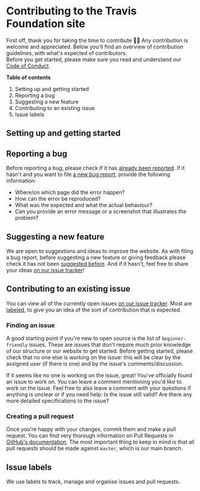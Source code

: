 # Contributing to the Travis Foundation site

First off, thank you for taking the time to contribute 🙌🏼  Any contribution is welcome and appreciated. Below you'll find an overview of contribution guidelines, with what's expected of contributors.  
Before you get started, please make sure you read and understand our [Code of Conduct](CODE_OF_CONDUCT.md).

**Table of contents**
1. Setting up and getting started
2. Reporting a bug
3. Suggesting a new feature
4. Contributing to an existing issue
5. Issue labels

## Setting up and getting started


## Reporting a bug
Before reporting a bug, please check if it has [already been reported](https://github.com/travis-ci/travis-foundation/issues?&q=is%3Aissue%20label%3Abug%20). If it hasn't and you want to file [a new bug report](https://github.com/travis-ci/travis-foundation/issues/new), provide the following information:

- Where/on which page did the error happen?
- How can the error be reproduced?
- What was the expected and what the actual behaviour?
- Can you provide an error message or a screenshot that illustrates the problem?

## Suggesting a new feature
We are open to suggestions and ideas to improve the website. As with filing a bug report, before suggesting a new feature or giving feedback please check it has not been [suggested before](https://github.com/travis-ci/travis-foundation/issues/). And if it hasn't, feel free to share your ideas [on our issue tracker](https://github.com/travis-ci/travis-foundation/issues/new)!

## Contributing to an existing issue

You can view all of the currently open issues [on our issue tracker](https://github.com/travis-ci/travis-foundation/issues/). Most are [labeled](#issue-labels), to give you an idea of the sort of contribution that is expected.

### Finding an issue

A good starting point if you're new to open source is the list of `beginner-friendly` issues. These are issues that don't require much prior knowledge of our structure or our website to get started. Before getting started, please check that no one else is working on the issue: this will be clear by the assigned user (if there is one) and by the issue's comments/discussion.

If it seems like no one is working on the issue, great! You've officially found an issue to work on. You can leave a comment mentioning you'd like to work on the issue. Feel free to also leave a comment with your questions if anything is unclear or if you need help: Is the issue still valid? Are there any more detailed specifications to the issue?

### Creating a pull request

Once you're happy with your changes, commit them and make a pull request. You can find very thorough information on Pull Requests in [GitHub's documentation](https://help.github.com/en/articles/creating-a-pull-request). The most important thing to keep in mind is that all pull requests should be made against `master`, which is our main branch.  

## Issue labels
We use labels to track, manage and organise issues and pull requests.
